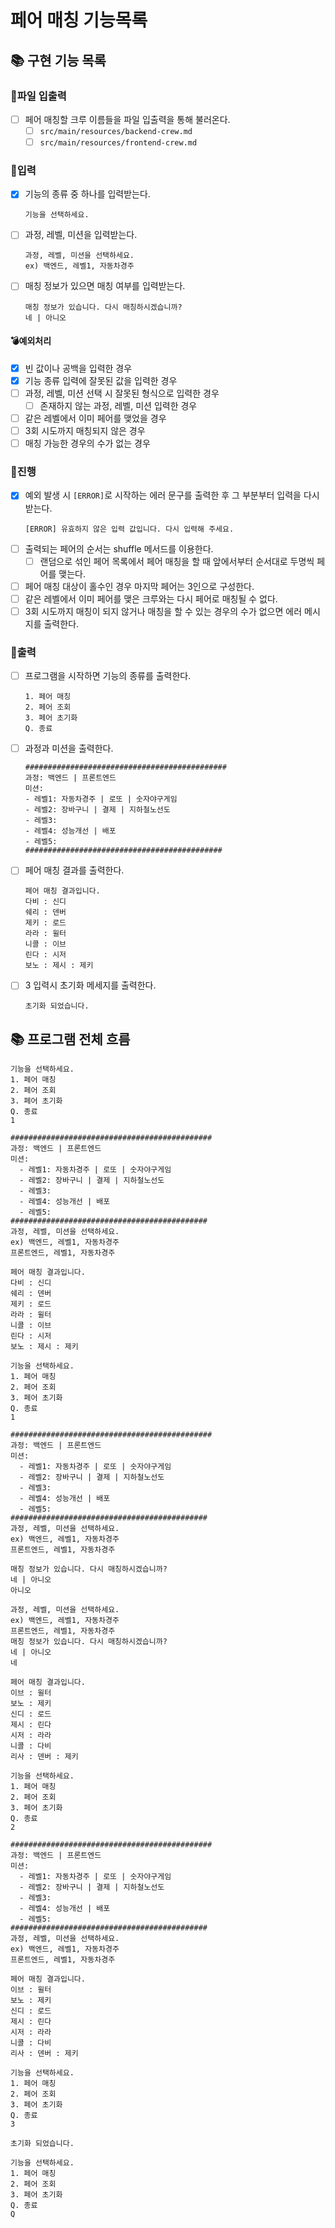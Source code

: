# 페어 매칭 기능목록

## 📚 구현 기능 목록

### 💫파일 입출력

- [ ] 페어 매칭할 크루 이름들을 파일 입출력을 통해 불러온다.
    - [ ] `src/main/resources/backend-crew.md`
    - [ ] `src/main/resources/frontend-crew.md`

### 💫입력

- [x] 기능의 종류 중 하나를 입력받는다.
  ```
  기능을 선택하세요.
  ```
- [ ] 과정, 레벨, 미션을 입력받는다.
  ```
  과정, 레벨, 미션을 선택하세요.
  ex) 백엔드, 레벨1, 자동차경주
  ```

- [ ] 매칭 정보가 있으면 매칭 여부를 입력받는다.
  ```
  매칭 정보가 있습니다. 다시 매칭하시겠습니까?
  네 | 아니오
  ```

#### 💣예외처리

- [x] 빈 값이나 공백을 입력한 경우
- [x] 기능 종류 입력에 잘못된 값을 입력한 경우
- [ ] 과정, 레벨, 미션 선택 시 잘못된 형식으로 입력한 경우
    - [ ] 존재하지 않는 과정, 레벨, 미션 입력한 경우
- [ ] 같은 레벨에서 이미 페어를 맺었을 경우
- [ ] 3회 시도까지 매칭되지 않은 경우
- [ ] 매칭 가능한 경우의 수가 없는 경우

### 💫진행

- [x] 예외 발생 시 `[ERROR]`로 시작하는 에러 문구를 출력한 후 그 부분부터 입력을 다시 받는다.
  ```
  [ERROR] 유효하지 않은 입력 값입니다. 다시 입력해 주세요.
  ```
- [ ] 출력되는 페어의 순서는 shuffle 메서드를 이용한다.
    - [ ] 랜덤으로 섞인 페어 목록에서 페어 매칭을 할 때 앞에서부터 순서대로 두명씩 페어를 맺는다.
- [ ] 페어 매칭 대상이 홀수인 경우 마지막 페어는 3인으로 구성한다.
- [ ] 같은 레벨에서 이미 페어를 맺은 크루와는 다시 페어로 매칭될 수 없다.
- [ ] 3회 시도까지 매칭이 되지 않거나 매칭을 할 수 있는 경우의 수가 없으면 에러 메시지를 출력한다.

### 💫출력

- [ ] 프로그램을 시작하면 기능의 종류를 출력한다.
  ```
  1. 페어 매칭
  2. 페어 조회
  3. 페어 초기화
  Q. 종료
  ```
- [ ] 과정과 미션을 출력한다.
  ```
  #############################################
  과정: 백엔드 | 프론트엔드
  미션:
  - 레벨1: 자동차경주 | 로또 | 숫자야구게임
  - 레벨2: 장바구니 | 결제 | 지하철노선도
  - 레벨3:
  - 레벨4: 성능개선 | 배포
  - 레벨5:
  ############################################
  ``` 
- [ ] 페어 매칭 결과를 출력한다.
  ```
  페어 매칭 결과입니다.
  다비 : 신디
  쉐리 : 덴버
  제키 : 로드
  라라 : 윌터
  니콜 : 이브
  린다 : 시저
  보노 : 제시 : 제키
  ```
- [ ] 3 입력시 초기화 메세지를 출력한다.
  ```
  초기화 되었습니다. 
  ```

## 📚 프로그램 전체 흐름

```
기능을 선택하세요.
1. 페어 매칭
2. 페어 조회
3. 페어 초기화
Q. 종료
1

#############################################
과정: 백엔드 | 프론트엔드
미션:
  - 레벨1: 자동차경주 | 로또 | 숫자야구게임
  - 레벨2: 장바구니 | 결제 | 지하철노선도
  - 레벨3: 
  - 레벨4: 성능개선 | 배포
  - 레벨5: 
############################################
과정, 레벨, 미션을 선택하세요.
ex) 백엔드, 레벨1, 자동차경주
프론트엔드, 레벨1, 자동차경주

페어 매칭 결과입니다.
다비 : 신디
쉐리 : 덴버
제키 : 로드
라라 : 윌터
니콜 : 이브
린다 : 시저
보노 : 제시 : 제키

기능을 선택하세요.
1. 페어 매칭
2. 페어 조회
3. 페어 초기화
Q. 종료
1

#############################################
과정: 백엔드 | 프론트엔드
미션:
  - 레벨1: 자동차경주 | 로또 | 숫자야구게임
  - 레벨2: 장바구니 | 결제 | 지하철노선도
  - 레벨3: 
  - 레벨4: 성능개선 | 배포
  - 레벨5: 
############################################
과정, 레벨, 미션을 선택하세요.
ex) 백엔드, 레벨1, 자동차경주
프론트엔드, 레벨1, 자동차경주

매칭 정보가 있습니다. 다시 매칭하시겠습니까?
네 | 아니오
아니오

과정, 레벨, 미션을 선택하세요.
ex) 백엔드, 레벨1, 자동차경주
프론트엔드, 레벨1, 자동차경주
매칭 정보가 있습니다. 다시 매칭하시겠습니까?
네 | 아니오
네

페어 매칭 결과입니다.
이브 : 윌터
보노 : 제키
신디 : 로드
제시 : 린다
시저 : 라라
니콜 : 다비
리사 : 덴버 : 제키

기능을 선택하세요.
1. 페어 매칭
2. 페어 조회
3. 페어 초기화
Q. 종료
2

#############################################
과정: 백엔드 | 프론트엔드
미션:
  - 레벨1: 자동차경주 | 로또 | 숫자야구게임
  - 레벨2: 장바구니 | 결제 | 지하철노선도
  - 레벨3: 
  - 레벨4: 성능개선 | 배포
  - 레벨5: 
############################################
과정, 레벨, 미션을 선택하세요.
ex) 백엔드, 레벨1, 자동차경주
프론트엔드, 레벨1, 자동차경주

페어 매칭 결과입니다.
이브 : 윌터
보노 : 제키
신디 : 로드
제시 : 린다
시저 : 라라
니콜 : 다비
리사 : 덴버 : 제키

기능을 선택하세요.
1. 페어 매칭
2. 페어 조회
3. 페어 초기화
Q. 종료
3

초기화 되었습니다. 

기능을 선택하세요.
1. 페어 매칭
2. 페어 조회
3. 페어 초기화
Q. 종료
Q
```
